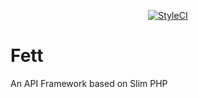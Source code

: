 <p align="center">
    <!-- <a href="https://travis-ci.org/danrovito/Fett"><img src="https://travis-ci.org/danrovito/Fett.svg?branch=master" alt="Build Status"></a> -->
    <a href="https://github.styleci.io/repos/198005922"><img src="https://github.styleci.io/repos/198005922/shield?branch=master" alt="StyleCI"></a>

</p>

# Fett
An API Framework based on Slim PHP
